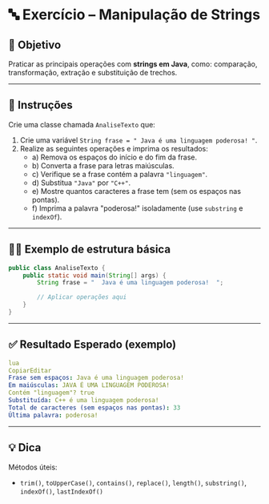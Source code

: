# 🔤 Exercício – Manipulação de Strings

## 🧠 Objetivo

Praticar as principais operações com **strings em Java**, como: comparação, transformação, extração e substituição de trechos.

---

## 📌 Instruções

Crie uma classe chamada `AnaliseTexto` que:

1. Crie uma variável `String frase = " Java é uma linguagem poderosa! "`.
2. Realize as seguintes operações e imprima os resultados:
   - a) Remova os espaços do início e do fim da frase.
   - b) Converta a frase para letras maiúsculas.
   - c) Verifique se a frase contém a palavra `"linguagem"`.
   - d) Substitua `"Java"` por `"C++"`.
   - e) Mostre quantos caracteres a frase tem (sem os espaços nas pontas).
   - f) Imprima a palavra "poderosa!" isoladamente (use `substring` e `indexOf`).

---

## 👨‍💻 Exemplo de estrutura básica

```java
public class AnaliseTexto {
    public static void main(String[] args) {
        String frase = "  Java é uma linguagem poderosa!  ";

        // Aplicar operações aqui
    }
}

```

---

## ✅ Resultado Esperado (exemplo)

```yaml
lua
CopiarEditar
Frase sem espaços: Java é uma linguagem poderosa!
Em maiúsculas: JAVA É UMA LINGUAGEM PODEROSA!
Contém "linguagem"? true
Substituída: C++ é uma linguagem poderosa!
Total de caracteres (sem espaços nas pontas): 33
Última palavra: poderosa!

```

---

## 💡 Dica

Métodos úteis:

- `trim()`, `toUpperCase()`, `contains()`, `replace()`, `length()`, `substring()`, `indexOf()`, `lastIndexOf()`
